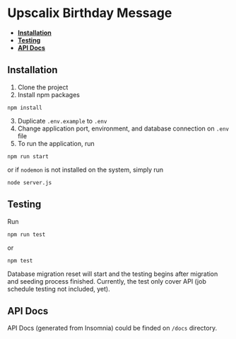 # Upscalix Birthday Message

- [**Installation**](#installation)
- [**Testing**](#testing)
- [**API Docs**](#api-docs)

## Installation

1. Clone the project
2. Install npm packages

```
npm install
```

3. Duplicate `.env.example` to `.env`
4. Change application port, environment, and database connection on `.env` file
5. To run the application, run

```
npm run start
```

or if `nodemon` is not installed on the system, simply run

```
node server.js
```

## Testing

Run

```
npm run test
```

or

```
npm test
```

Database migration reset will start and the testing begins after migration and seeding process finished. Currently, the test only cover API (job schedule testing not included, yet).

## API Docs

API Docs (generated from Insomnia) could be finded on `/docs` directory.
